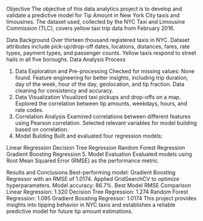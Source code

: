 Objective
The objective of this data analytics project is to develop and validate a predictive model for Tip Amount in New York City taxis and limousines. The dataset used, collected by the NYC Taxi and Limousine Commission (TLC), covers yellow taxi trip data from February 2016.

Data Background
Over thirteen thousand registered taxis in NYC.
Dataset attributes include pick-up/drop-off dates, locations, distances, fares, rate types, payment types, and passenger counts.
Yellow taxis respond to street hails in all five boroughs.
Data Analysis Process
1. Data Exploration and Pre-processing
Checked for missing values: None found.
Feature engineering for better insights, including trip duration, day of the week, hour of the day, geolocation, and tip fraction.
Data cleaning for consistency and accuracy.
2. Data Visualization
Visualized taxi pickups and drop-offs on a map.
Explored the correlation between tip amounts, weekdays, hours, and rate codes.
3. Correlation Analysis
Examined correlations between different features using Pearson correlation.
Selected relevant variables for model building based on correlation.
4. Model Building
Built and evaluated four regression models:

Linear Regression
Decision Tree Regression
Random Forest Regression
Gradient Boosting Regression
5. Model Evaluation
Evaluated models using Root Mean Squared Error (RMSE) as the performance metric.

Results and Conclusions
Best-performing model: Gradient Boosting Regressor with an RMSE of 1.0174.
Applied GridSearchCV to optimize hyperparameters.
Model accuracy: 86.7%.
Best Model RMSE Comparison
Linear Regression: 1.320
Decision Tree Regression: 1.274
Random Forest Regression: 1.095
Gradient Boosting Regressor: 1.0174
This project provides insights into tipping behavior in NYC taxis and establishes a reliable predictive model for future tip amount estimations.
